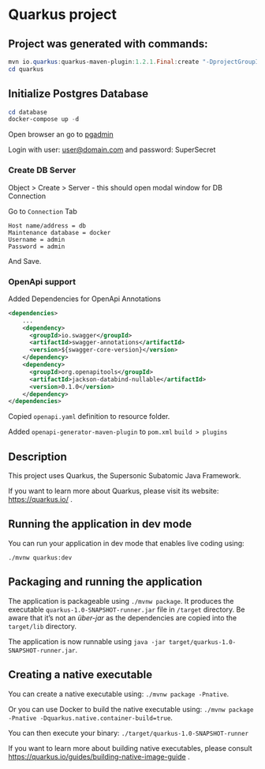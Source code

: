 # Quarkus project

## Project was generated with commands:

```powershell
mvn io.quarkus:quarkus-maven-plugin:1.2.1.Final:create "-DprojectGroupId=sk.p8z" "-DprojectArtifactId=quarkus" "-DclassName=sk.p8z.quarkus.controllers.GreetingController" "-Dpath=/greeting"  "-Dextensions=spring-web,spring-di,spring-data-jpa,resteasy-jsonb,quarkus-jdbc-postgresql,hibernate-validator,quarkus-resteasy-jackson,quarkus-jackson"
cd quarkus
```
## Initialize Postgres Database

```powershell
cd database
docker-compose up -d
```

Open browser an go to [pgadmin](http://www.localhost:80)

Login with user: user@domain.com and password: SuperSecret

### Create DB Server
Object > Create > Server - this should open modal window for DB Connection

Go to `Connection` Tab
```
Host name/address = db
Maintenance database = docker
Username = admin
Password = admin
```

And Save.

### OpenApi support

Added Dependencies for OpenApi Annotations

```xml
<dependencies>
    ...
    <dependency>
      <groupId>io.swagger</groupId>
      <artifactId>swagger-annotations</artifactId>
      <version>${swagger-core-version}</version>
    </dependency>
    <dependency>
      <groupId>org.openapitools</groupId>
      <artifactId>jackson-databind-nullable</artifactId>
      <version>0.1.0</version>
    </dependency>
</dependencies>
```

Copied `openapi.yaml` definition to resource folder.

Added `openapi-generator-maven-plugin` to `pom.xml` `build > plugins`

## Description

This project uses Quarkus, the Supersonic Subatomic Java Framework.

If you want to learn more about Quarkus, please visit its website: https://quarkus.io/ .

## Running the application in dev mode

You can run your application in dev mode that enables live coding using:
```
./mvnw quarkus:dev
```

## Packaging and running the application

The application is packageable using `./mvnw package`.
It produces the executable `quarkus-1.0-SNAPSHOT-runner.jar` file in `/target` directory.
Be aware that it’s not an _über-jar_ as the dependencies are copied into the `target/lib` directory.

The application is now runnable using `java -jar target/quarkus-1.0-SNAPSHOT-runner.jar`.

## Creating a native executable

You can create a native executable using: `./mvnw package -Pnative`.

Or you can use Docker to build the native executable using: `./mvnw package -Pnative -Dquarkus.native.container-build=true`.

You can then execute your binary: `./target/quarkus-1.0-SNAPSHOT-runner`

If you want to learn more about building native executables, please consult https://quarkus.io/guides/building-native-image-guide .